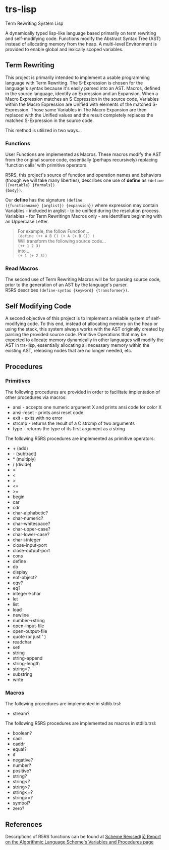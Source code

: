 # trs-lisp
Term Rewriting System Lisp  

A dynamically typed lisp-like language based primarily on term rewriting and self-modifying code. Functions modify the Abstract Syntax Tree (AST) instead of allocating memory from the heap. A multi-level Environment is provided to enable global and lexically scoped variables.  

## Term Rewriting
This project is primarily intended to implement a usable programming language with Term Rewriting. The S-Expression is chosen for the language's syntax because it's easily parsed into an AST. Macros, defined in the source language, identify an Expression and an Expansion. When a Macro Expression matches an S-Expression in the source code, Variables within the Macro Expression are Unified with elements of the matched S-Expression. Those same Variables in The Macro Expansion are then replaced with the Unified values and the result completely replaces the matched S-Expression in the source code.  

This method is utilized in two ways...

### Functions
User Functions are implemented as Macros. These macros modify the AST from the original source code, essentially (perhaps recursively) replacing 'function calls' with primitive operators.

R5RS, this project's source of function and operation names and behaviors (though we will take many liberties), describes one use of **define** as <code>(define ({variable} {formals}) {body})</code>.  

Our **define** has the signature <code>(define ({functionname} {arglist}) {expansion})</code> where expression may contain Variables - included in arglist - to be unified during the resolution process. Variables - for Term Rewritingn Macros only - are identifiers beginning with an Uppercase Letter.

>For example, the follow Function...  
><code>(define (++ A B C) (+ A (+ B C)) )</code>  
>Will transform the following source code...  
><code>(++ 1 2 3)</code>  
>into...  
><code>(+ 1 (+ 2 3))</code>

### Read Macros
The second use of Term Rewriting Macros will be for parsing source code, prior to the generation of an AST by the language's parser.  
R5RS describes <code>(define-syntax {keyword} {transformer})</code>.

## Self Modifying Code 
A second objective of this project is to implement a reliable system of self-modifying code. To this end, instead of allocating memory on the heap or using the stack, this system always works with the AST originally created by parsing the provided source code. Primitive Operations that may be expected to allocate memory dynamically in other languages will modify the AST in trs-lisp, essentially allocating all necessary memory within the existing AST, releasing nodes that are no longer needed, etc.

## Procedures

### Primitives
The following procedures are provided in order to facilitate implentation of other procedures via macros:  
- ansi - accepts one numeric argument X and prints ansi code for color X
- ansi-reset - prints ansi reset code
- exit - exits with no error
- strcmp - returns the result of a C strcmp of two arguments
- type - returns the type of its first argument as a string

The following R5RS procedures are implemented as primitive operators:
- \+ (add)
- \- (subtract)
- \* (multiply)
- / (divide)
- =
- <
- \>
- <=
- \>=
- begin
- car
- cdr
- char-alphabetic?
- char-numeric?
- char-whitespace?
- char-upper-case?
- char-lower-case?
- char->integer
- close-input-port
- close-output-port
- cons
- define
- do
- display
- eof-object?
- eqv?
- eq?
- integer->char
- let
- list 
- load
- newline
- number->string
- open-input-file
- open-output-file
- quote (or just ' )
- readchar
- set!
- string
- string-append
- string-length
- string=?
- substring
- write  

### Macros
The following procedures are implemented in stdlib.trsl:  
- stream?

The following R5RS procedures are implemented as macros in stdlib.trsl:  
- boolean?
- cadr  
- caddr
- equal?
- if
- negative?
- number?
- positive?
- string?
- string<?
- string\>?
- string<=?
- string\>=?
- symbol?
- zero?

## References

Descriptions of R5RS functions can be found at [Scheme Revised(5) Report on the Algorithmic Language Scheme's Variables and Procedures page](https://www-sop.inria.fr/indes/fp/Bigloo/doc/r5rs-12.html)